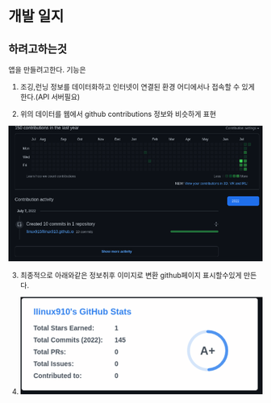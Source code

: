 # 개발 일지



## 하려고하는것

앱을 만들려고한다. 기능은

1. 조깅,런닝 정보를 데이터화하고 인터넷이 연결된 환경 어디에서나 접속할 수 있게 한다.(API 서버필요)

2. 위의 데이터를 웹에서 github contributions 정보와 비슷하게 표현

![](assets/images/2022-07-17-12-56-12-image.png)

3. 최종적으로 아래와같은 정보취후 이미지로 변환  github페이지 표시할수있게 만든다.

4. ![](assets/images/2022-07-17-12-59-02-image.png)
